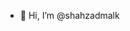 - 👋 Hi, I’m @shahzadmalk

<!---
shahzadmalk/shahzadmalk is a ✨ special ✨ repository because its `README.md` (this file) appears on your GitHub profile.
You can click the Preview link to take a look at your changes.  
I'm a passionate Fullstack Web Developer from Lahore, Pakistan.
💻 - Software Engineer at Awell Health — April 2021 to Present
💻 - Software Engineer at Tintash — July 2020 to April 2021
🎓 - BS(CS) from FAST-NUCES, Lahore — August 2016 to July 2020
💻 - Fullstack Developer at SolutionInn — Summers of 2019
💻 - Frontend Developer at Respond.io — Summers of 2018
😎 - Top Rated on Upwork — from 2016 to 2017
🏆 - Coder of the Batch — December 2016
😎 - Level 1 on Fiverr — March 2015
🧭 - Got first paid project — September 2014

🔭 - I'm currently working on Aalim.io — A platform for teachers to deliver lectures effectively
💱 - I created Taskbarter.com — An app to exchange tasks and asks
👷‍ - I worked on Spamsort.com, Purzey.pk, Petabay.com, Hubover.com and multiple other startups.

Work profile: mohsinht on Gitlab

